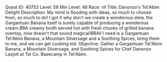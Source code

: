 Quest ID: 40753
Level: 58
Min Level: 48
Race: nil
Title: Danonzo's Tel'Abim Delight
Description: My mind is flooding with ideas, so much to choose from, so much to do! I got it why don't we create a wonderous stew, the Gargantuan Banana itself is surely capable of producing a wonderous cream.$B$BA creamy broth served hot with fresh chunks of grilled banana overtop, now doesn't that sound magical!$B$BAll I need is a Gargantuan Tel'Abim Banana, a Mountain Silversage and a Soothing Spices, bring them to me, and we can get cooking kid.
Objective: Gather a Gargantuan Tel'Abim Banana, a Mountain Silversage, and Soothing Spices for Chef Danonzo Laxjolt at Tel Co. Basecamp in Tel'Abim.
